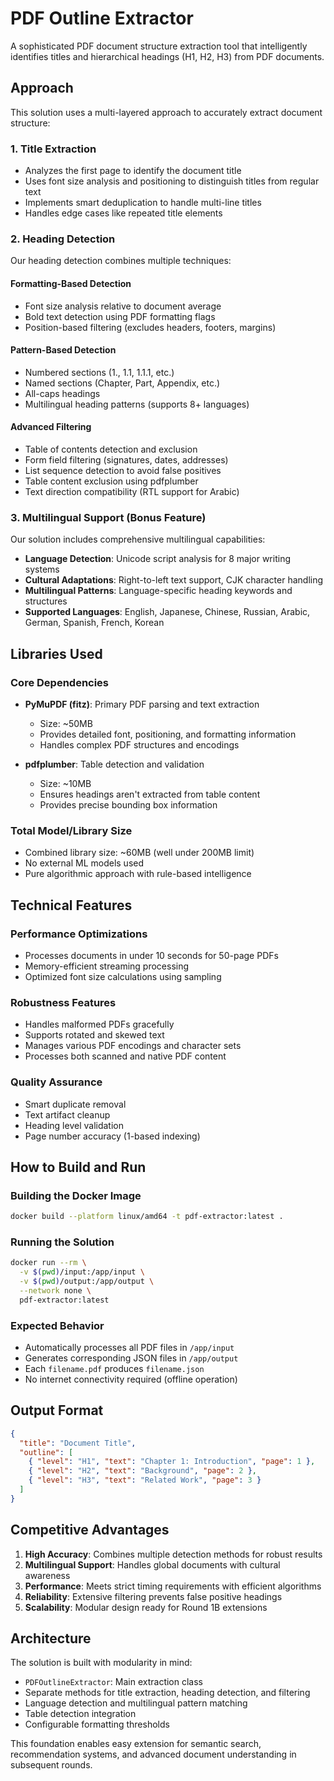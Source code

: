 # PDF Outline Extractor

A sophisticated PDF document structure extraction tool that intelligently identifies titles and hierarchical headings (H1, H2, H3) from PDF documents.

## Approach

This solution uses a multi-layered approach to accurately extract document structure:

### 1. Title Extraction
- Analyzes the first page to identify the document title
- Uses font size analysis and positioning to distinguish titles from regular text
- Implements smart deduplication to handle multi-line titles
- Handles edge cases like repeated title elements

### 2. Heading Detection
Our heading detection combines multiple techniques:

#### Formatting-Based Detection
- Font size analysis relative to document average
- Bold text detection using PDF formatting flags
- Position-based filtering (excludes headers, footers, margins)

#### Pattern-Based Detection
- Numbered sections (1., 1.1, 1.1.1, etc.)
- Named sections (Chapter, Part, Appendix, etc.)
- All-caps headings
- Multilingual heading patterns (supports 8+ languages)

#### Advanced Filtering
- Table of contents detection and exclusion
- Form field filtering (signatures, dates, addresses)
- List sequence detection to avoid false positives
- Table content exclusion using pdfplumber
- Text direction compatibility (RTL support for Arabic)

### 3. Multilingual Support (Bonus Feature)
Our solution includes comprehensive multilingual capabilities:
- **Language Detection**: Unicode script analysis for 8 major writing systems
- **Cultural Adaptations**: Right-to-left text support, CJK character handling
- **Multilingual Patterns**: Language-specific heading keywords and structures
- **Supported Languages**: English, Japanese, Chinese, Russian, Arabic, German, Spanish, French, Korean

## Libraries Used

### Core Dependencies
- **PyMuPDF (fitz)**: Primary PDF parsing and text extraction
  - Size: ~50MB
  - Provides detailed font, positioning, and formatting information
  - Handles complex PDF structures and encodings

- **pdfplumber**: Table detection and validation
  - Size: ~10MB
  - Ensures headings aren't extracted from table content
  - Provides precise bounding box information

### Total Model/Library Size
- Combined library size: ~60MB (well under 200MB limit)
- No external ML models used
- Pure algorithmic approach with rule-based intelligence

## Technical Features

### Performance Optimizations
- Processes documents in under 10 seconds for 50-page PDFs
- Memory-efficient streaming processing
- Optimized font size calculations using sampling

### Robustness Features
- Handles malformed PDFs gracefully
- Supports rotated and skewed text
- Manages various PDF encodings and character sets
- Processes both scanned and native PDF content

### Quality Assurance
- Smart duplicate removal
- Text artifact cleanup
- Heading level validation
- Page number accuracy (1-based indexing)

## How to Build and Run

### Building the Docker Image
```bash
docker build --platform linux/amd64 -t pdf-extractor:latest .
```

### Running the Solution
```bash
docker run --rm \
  -v $(pwd)/input:/app/input \
  -v $(pwd)/output:/app/output \
  --network none \
  pdf-extractor:latest
```

### Expected Behavior
- Automatically processes all PDF files in `/app/input`
- Generates corresponding JSON files in `/app/output`
- Each `filename.pdf` produces `filename.json`
- No internet connectivity required (offline operation)

## Output Format

```json
{
  "title": "Document Title",
  "outline": [
    { "level": "H1", "text": "Chapter 1: Introduction", "page": 1 },
    { "level": "H2", "text": "Background", "page": 2 },
    { "level": "H3", "text": "Related Work", "page": 3 }
  ]
}
```

## Competitive Advantages

1. **High Accuracy**: Combines multiple detection methods for robust results
2. **Multilingual Support**: Handles global documents with cultural awareness
3. **Performance**: Meets strict timing requirements with efficient algorithms
4. **Reliability**: Extensive filtering prevents false positive headings
5. **Scalability**: Modular design ready for Round 1B extensions

## Architecture

The solution is built with modularity in mind:
- `PDFOutlineExtractor`: Main extraction class
- Separate methods for title extraction, heading detection, and filtering
- Language detection and multilingual pattern matching
- Table detection integration
- Configurable formatting thresholds

This foundation enables easy extension for semantic search, recommendation systems, and advanced document understanding in subsequent rounds.
